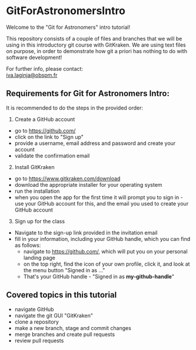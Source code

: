 # GitForAstronomersIntro
Welcome to the "Git for Astronomers" intro tutorial!

This repository consists of a couple of files and branches that we will be using in this introductory git course with
GitKraken. We are using text files on purpose, in order to demonstrate how git a priori has nothing to do with
software development!

For further info, please contact:  
iva.laginja@obspm.fr


## Requirements for Git for Astronomers Intro:

It is recommended to do the steps in the provided order:

1. Create a GitHub account
  - go to https://github.com/
  - click on the link to "Sign up"
  - provide a username, email address and password and create your account
  - validate the confirmation email
  
2. Install GitKraken
  - go to https://www.gitkraken.com/download
  - download the appropriate installer for your operating system
  - run the installation
  - when you open the app for the first time it will prompt you to sign in - use your GitHub account for this, and 
  the email you used to create your GitHub account
  
3. Sign up for the class
  - Navigate to the sign-up link provided in the invitation email
  - fill in your information, including your GitHub handle, which you can find as follows:
      - navigate to https://github.com/, which will put you on your personal landing page
      - on the top right, find the icon of your own profile, click it, and look at the menu button "Signed in as ..."
      - That's your GitHub handle - "Signed in as **my-github-handle**"


## Covered topics in this tutorial

- navigate GitHub
- navigate the git GUI "GitKraken"
- clone a repository
- make a new branch, stage and commit changes
- merge branches and create pull requests
- review pull requests